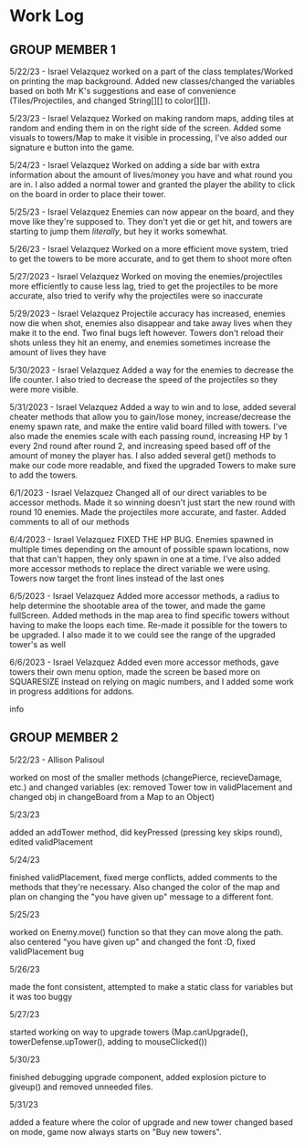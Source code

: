 # Work Log

## GROUP MEMBER 1


5/22/23 - Israel Velazquez
worked on a part of the class templates/Worked on printing the map background. Added new classes/changed the variables based on both Mr K's suggestions and ease of convenience (Tiles/Projectiles, and changed String[][] to color[][]).

5/23/23 - Israel Velazquez
Worked on making random maps, adding tiles at random and ending them in on the right side of the screen. Added some visuals to towers/Map to make it visible in processing, I've also added our signature e button into the game.

5/24/23 - Israel Velazquez
Worked on adding a side bar with extra information about the amount of lives/money you have and what round you are in. I also added a normal tower and granted the player the ability to click on the board in order to place their tower.

5/25/23 - Israel Velazquez
Enemies can now appear on the board, and they move like they're supposed to. They don't yet die or get hit, and towers are starting to jump them *literally*, but hey it works somewhat.

5/26/23 - Israel Velazquez
Worked on a more efficient move system, tried to get the towers to be more accurate, and to get them to shoot more often

5/27/2023 - Israel Velazquez
Worked on moving the enemies/projectiles more efficiently to cause less lag, tried to get the projectiles to be more accurate, also tried to verify why the projectiles were so inaccurate

5/29/2023 - Israel Velazquez
Projectile accuracy has increased, enemies now die when shot, enemies also disappear and take away lives when they make it to the end. Two final bugs left however. Towers don't reload their shots unless they hit an enemy, and enemies sometimes increase the amount of lives they have

5/30/2023 - Israel Velazquez
Added a way for the enemies to decrease the life counter. I also tried to decrease the speed of the projectiles so they were more visible.

5/31/2023 - Israel Velazquez
Added a way to win and to lose, added several cheater methods that allow you to gain/lose money, increase/decrease the enemy spawn rate, and make the entire valid board filled with towers. I've also made the enemies scale with each passing round, increasing HP by 1 every 2nd round after round 2, and increasing speed based off of the amount of money the player has. I also added several get() methods to make our code more readable, and fixed the upgraded Towers to make sure to add the towers.

6/1/2023 - Israel Velazquez
Changed all of our direct variables to be accessor methods. Made it so winning doesn't just start the new round with round 10 enemies. Made the projectiles more accurate, and faster. Added comments to all of our methods

6/4/2023 - Israel Velazquez
FIXED THE HP BUG. Enemies spawned in multiple times depending on the amount of possible spawn locations, now that that can't happen, they only spawn in one at a time. I've also added more accessor methods to replace the direct variable we were using. Towers now target the front lines instead of the last ones

6/5/2023 - Israel Velazquez
Added more accessor methods, a radius to help determine the shootable area of the tower, and made the game fullScreen. Added methods in the map area to find specific towers without having to make the loops each time. Re-made it possible for the towers to be upgraded. I also made it to we could see the range of the upgraded tower's as well

6/6/2023 - Israel Velazquez
Added even more accessor methods, gave towers their own menu option, made the screen be based more on SQUARESIZE instead on relying on magic numbers, and I added some work in progress additions for addons.

info


## GROUP MEMBER 2


5/22/23 - Allison Palisoul

worked on most of the smaller methods (changePierce, recieveDamage, etc.) and changed variables (ex: removed Tower tow in validPlacement and changed obj in changeBoard from a Map to an Object)


5/23/23

added an addTower method, did keyPressed (pressing key skips round), edited validPlacement

5/24/23

finished validPlacement, fixed merge conflicts, added comments to the methods that they're necessary. Also changed the color of the map and plan on changing the "you have given up" message to a different font.

5/25/23

worked on Enemy.move() function so that they can move along the path. also centered "you have given up" and changed the font :D, fixed validPlacement bug

5/26/23

made the font consistent, attempted to make a static class for variables but it was too buggy

5/27/23

started working on way to upgrade towers (Map.canUpgrade(), towerDefense.upTower(), adding to mouseClicked())

5/30/23

finished debugging upgrade component, added explosion picture to giveup() and removed unneeded files.

5/31/23

added a feature where the color of upgrade and new tower changed based on mode, game now always starts on "Buy new towers".
